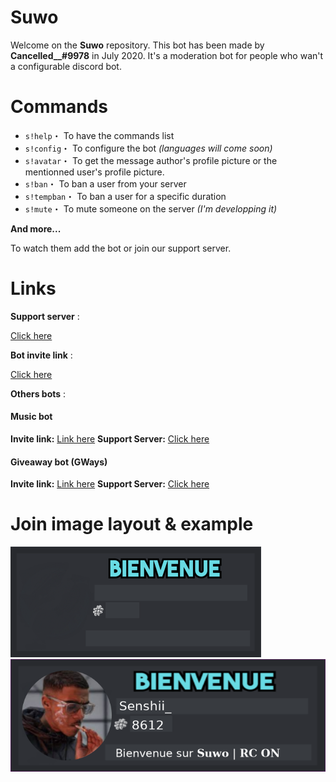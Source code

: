 # Suwo

Welcome on the **Suwo** repository. This bot has been made by **Cancelled__#9978** in July 2020. It's a moderation bot for people who wan't a configurable discord bot.

# Commands

* ``s!help``・ To have the commands list
* ``s!config``・ To configure the bot *(languages will come soon)*
* ``s!avatar``・ To get the message author's profile picture or the mentionned user's profile picture.
* ``s!ban``・ To ban a user from your server
* ``s!tempban``・ To ban a user for a specific duration
* ``s!mute``・ To mute someone on the server *(I'm developping it)*

**And more...**

To watch them add the bot or join our support server.

# Links

__Support server__ :

[Click here](https://discord.gg/EtdaBsf)

__Bot invite link__ :

[Click here](https://top.gg/bot/729365843888046150)

__Others bots__ :

#### Music bot

**Invite link:** [Link here](https://top.gg/bot/723145818860945490)
**Support Server:** [Click here](https://discord.gg/tevWaHR)

#### Giveaway bot (GWays)

**Invite link:** [Link here](https://top.gg/bot/746404171783340164)
**Support Server:** [Click here](https://discord.gg/tevWaHR)

# Join image layout & example

![layout](wallpaper.jpg)
![example](image.png)

